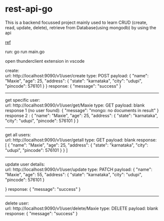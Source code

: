 # rest-api-go

This is a backend focussed project mainly used to learn CRUD (create, read, update, delete), retrieve from Database(using mongodb) by using the api

<a href="https://www.youtube.com/watch?v=vDIAwtGU9LE">ref</a>


run: 
go run main.go

open thunderclient extension in vscode

create:      
url: http://localhost:9090/v1/user/create
type: POST
payload: {
  "name": "Maxie",
  "age": 25,
  "address": {
    "state": "karnataka",
    "city": "udupi",
    "pincode": 576101
  }
}
response: {
  "message": "success"
}

-------------------------
get specific user:      
url: http://localhost:9090/v1/user/get/Maxie
type: GET
payload: blank
response 1 (no user found): {
  "message": "mongo: no documents in result"
}
response 2 : {
  "name": "Maxie",
  "age": 25,
  "address": {
    "state": "karnataka",
    "city": "udupi",
    "pincode": 576101
  }
}

-------------------------
get all users:      
url: http://localhost:9090/v1/user/getall
type: GET
payload: blank
response: [
  {
    "name": "Maxie",
    "age": 25,
    "address": {
      "state": "karnataka",
      "city": "udupi",
      "pincode": 576101
    }
  }
]

-------------------------
update user details:      
url: http://localhost:9090/v1/user/update
type: PATCH
payload: {
  "name": "Maxie",
  "age": 55,
  "address": {
    "state": "karnataka",
    "city": "udupi",
    "pincode": 576101
  }
  
}
response: {
  "message": "success"
}

-------------------------
delete user:      
url: http://localhost:9090/v1/user/delete/Maxie
type: DELETE
payload: blank
response: {
  "message": "success"
}